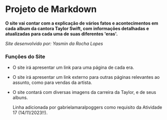 # Projeto de Markdown

**O site vai contar com a explicação de vários fatos e acontecimentos em cada album da cantora Taylor Swift, com informações detalhadas e atualizadas para cada uma de suas diferentes 'eras'.**  

*Site desenvolvido por: Yasmin da Rocha Lopes*  

### Funções do Site

* O site irá apresentar um link para uma página de cada era.
* O site irá apresentar um link externo para outras páginas relevantes ao assunto, como para vendas da artista.
* O site contará com diversas imagens da carreira da Taylor, e de seus albuns.

  Linha adicionada por gabrielamaralpoggers como requisito da Atividade 17 (14/11/2023!!).
